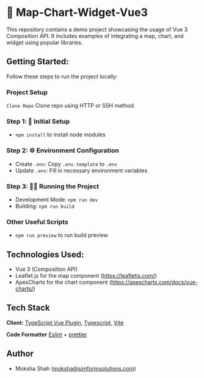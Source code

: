 # 🚀 Map-Chart-Widget-Vue3

This repository contains a demo project showcasing the usage of Vue 3 Composition API. It includes examples of integrating a map, chart, and widget using popular libraries.

## Getting Started:

Follow these steps to run the project locally:

### Project Setup

`Clone Repo` Clone repo using HTTP or SSH method.

### Step 1: 🚀 Initial Setup

- `npm install` to install node modules

### Step 2: ⚙️ Environment Configuration

- Create `.env`: Copy `.env.template` to `.env`
- Update `.env`: Fill in necessary environment variables

### Step 3: 🏃‍♂️ Running the Project

- Development Mode: `npm run dev`
- Building: `npm run build`

### Other Useful Scripts

- `npm run preview` to run build preview

## Technologies Used:

- Vue 3 (Composition API)
- Leaflet.js for the map component (https://leafletjs.com/)
- ApexCharts for the chart component (https://apexcharts.com/docs/vue-charts/)

## Tech Stack

**Client:** [TypeScript Vue Plugin](Volar), [Typescript](https://www.typescriptlang.org), [Vite](https://vitejs.dev/)

**Code Formatter** [Eslint](https://eslint.org/) + [prettier](https://prettier.io/)

## Author

- Moksha Shah (moksha@simformsolutions.com)
